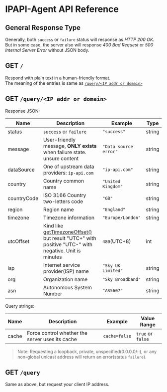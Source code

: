 # IPAPI-Agent API Reference

## General Response Type

Generally, both `success` or `failure` status will response as *HTTP 200 OK*.\
But in some case, the server also will response *400 Bad Request* or *500 Internal Server Error* without JSON body.

## GET `/`

Respond with plain text in a human-friendly format.\
The meaning of the entries is same as [`/query/<IP addr or domain>`](#get-queryip-addr-or-domain)

## GET `/query/<IP addr or domain>`

Response JSON:

|Name|Description|Example|Type|
|--|--|--|--|
|status|`success` or `failure`|`"success"`|string|
|message|User-friendly message, **ONLY exists** when failure state. unsure content|`"Data source error"`|string|
|dataSource|One of upstream data providers: `ip-api.com`|`"ip-api.com"`|string|
|country|Country common name|`"United Kingdom"`|string|
|countryCode|ISO 3166 Country two-letters code|`"GB"`|string|
|region|Region name|`"England"`|string|
|timezone|Timezone information|`"Europe/London"`|string|
|utcOffset|Kind like [getTimezoneOffset()](https://developer.mozilla.org/en-US/docs/Web/JavaScript/Reference/Global_Objects/Date/getTimezoneOffset) but result "UTC+" with positive "UTC-" with negative. Unit is minutes|`480`(UTC+8)|int|
|isp|Internet service provider(ISP) name|`"Sky UK Limited"`|string|
|org|Organization name|`"Sky Broadband"`|string|
|asn|Autonomous System Number|`"AS5607"`|string|

Query strings:

|Name|Description|Example|Value Range|
|--|--|--|--|
|cache|Force control whether the server uses its cache|`cache=false`|`true` or `false`|

> Note: Requesting a loopback, private, unspecified(0.0.0.0/::), or any non-global unicast address will return an error(status `failure`).

## GET `/query`

Same as above, but request your client IP address.
